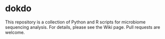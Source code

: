 # dokdo

This repository is a collection of Python and R scripts for microbiome sequencing analysis. For details, please see the Wiki page. Pull requests are welcome.
